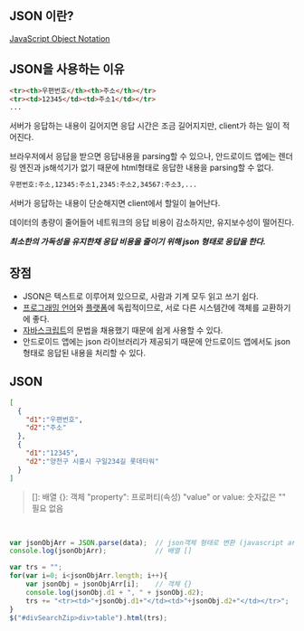 ## JSON 이란?
[JavaScript Object Notation](https://ko.wikipedia.org/wiki/JSON)

## JSON을 사용하는 이유
```html
<tr><th>우편번호</th><th>주소</th></tr>
<tr><td>12345</td><td>주소1</td></tr>
...
```
<p>서버가 응답하는 내용이 길어지면 응답 시간은 조금 길어지지만, client가 하는 일이 적어진다.</p>

<p>브라우저에서 응답을 받으면 응답내용을 parsing할 수 있으나, 안드로이드 앱에는 렌더링 엔진과 js해석기가 없기 때문에 html형태로 응답한 내용을 parsing할 수 없다.</p>

```html
우편번호:주소,12345:주소1,2345:주소2,34567:주소3,...
```
<p>서버가 응답하는 내용이 단순해지면 client에서 할일이 늘어난다.</p>
<p>데이터의 총량이 줄어들어 네트워크의 응답 비용이 감소하지만, 유지보수성이 떨어진다. </p>

***최소한의 가독성을 유지한채 응답 비용을 줄이기 위해 json 형태로 응답을 한다.***

## 장점

-   JSON은 텍스트로 이루어져 있으므로, 사람과 기계 모두 읽고 쓰기 쉽다.
-   [프로그래밍 언어](https://ko.wikipedia.org/wiki/%ED%94%84%EB%A1%9C%EA%B7%B8%EB%9E%98%EB%B0%8D_%EC%96%B8%EC%96%B4 "프로그래밍 언어")와  [플랫폼](https://ko.wikipedia.org/wiki/%EC%BB%B4%ED%93%A8%ED%8C%85_%ED%94%8C%EB%9E%AB%ED%8F%BC "컴퓨팅 플랫폼")에 독립적이므로, 서로 다른 시스템간에 객체를 교환하기에 좋다.
- [자바스크립트](https://ko.wikipedia.org/wiki/%EC%9E%90%EB%B0%94%EC%8A%A4%ED%81%AC%EB%A6%BD%ED%8A%B8 "자바스크립트")의 문법을 채용했기 때문에 쉽게 사용할 수 있다.
- 안드로이드 앱에는 json 라이브러리가 제공되기 때문에 안드로이드 앱에서도 json형태로 응답된 내용을 처리할 수 있다.


## JSON
```json
[
  {
    "d1":"우편번호",
    "d2":"주소"
  },
  {
    "d1":"12345",
    "d2":"양천구 시흥시 구일234길 롯데타워"
  }
]
```

>[]: 배열
{}: 객체
"property": 프로퍼티(속성)
"value" or value: 숫자값은 "" 필요 없음

<br/>

```js
var jsonObjArr = JSON.parse(data);	// json객체 형태로 변환 (javascript array)
console.log(jsonObjArr);			// 배열 []

var trs = "";
for(var i=0; i<jsonObjArr.length; i++){
	var jsonObj = jsonObjArr[i];	// 객체 {}
	console.log(jsonObj.d1 + ", " + jsonObj.d2);
	trs += "<tr><td>"+jsonObj.d1+"</td><td>"+jsonObj.d2+"</td></tr>";
}
$("#divSearchZip>div>table").html(trs);
```

<!--stackedit_data:
eyJoaXN0b3J5IjpbLTE5Mzg0OTI3MzUsLTIwOTI1NTI5MjksLT
E1NTgzODk2OCwtMTg1ODI3Nzg4OCwtMTYxNjI5NzM1NywyMDM4
MzgzODBdfQ==
-->